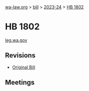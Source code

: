 [wa-law.org](/) > [bill](/bill/) > [2023-24](/bill/2023-24/) > [HB 1802](/bill/2023-24/hb/1802/)

# HB 1802
[leg.wa.gov](https://app.leg.wa.gov/billsummary?BillNumber=1802&Year=2023&Initiative=false)

## Revisions
* [Original Bill](1/)

## Meetings